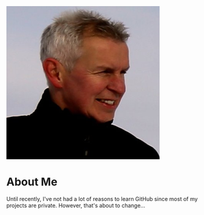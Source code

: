 ![headshot](FWVR7O1v_400x400.jpg)

# About Me
Until recently, I've not had a lot of reasons to learn GitHub since most of my projects are private. However, that's about to change...
